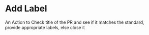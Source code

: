 # Add Label
An Action to Check title of the PR and see if it matches the standard, provide appropriate labels, else close it

